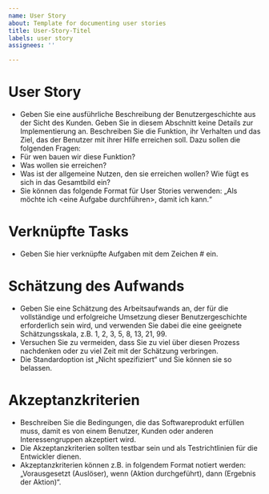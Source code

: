 ```yaml
---
name: User Story
about: Template for documenting user stories
title: User-Story-Titel
labels: user story
assignees: ''

---
```


# User Story
- Geben Sie eine ausführliche Beschreibung der Benutzergeschichte aus der Sicht des
Kunden. Geben Sie in diesem Abschnitt keine Details zur Implementierung an.
Beschreiben Sie die Funktion, ihr Verhalten und das Ziel, das der Benutzer mit ihrer
Hilfe erreichen soll. Dazu sollen die folgenden Fragen:
- Für wen bauen wir diese Funktion?
- Was wollen sie erreichen?
- Was ist der allgemeine Nutzen, den sie erreichen wollen? Wie fügt es sich in das
Gesamtbild ein?
- Sie können das folgende Format für User Stories verwenden: „Als <Nutzertyp> möchte
ich <eine Aufgabe durchführen>, damit ich <ein Ziel erreichen> kann.“
# Verknüpfte Tasks
- Geben Sie hier verknüpfte Aufgaben mit dem Zeichen # ein.
# Schätzung des Aufwands
- Geben Sie eine Schätzung des Arbeitsaufwands an, der für die vollständige und
erfolgreiche Umsetzung dieser Benutzergeschichte erforderlich sein wird, und verwenden
Sie dabei die eine geeignete Schätzungsskala, z.B. 1, 2, 3, 5, 8, 13, 21, 99.
- Versuchen Sie zu vermeiden, dass Sie zu viel über diesen Prozess nachdenken oder zu
viel Zeit mit der Schätzung verbringen.
- Die Standardoption ist „Nicht spezifiziert“ und Sie können sie so belassen.
# Akzeptanzkriterien
- Beschreiben Sie die Bedingungen, die das Softwareprodukt erfüllen muss, damit es von
einem Benutzer, Kunden oder anderen Interessengruppen akzeptiert wird.
- Die Akzeptanzkriterien sollten testbar sein und als Testrichtlinien für die
Entwickler dienen.
- Akzeptanzkriterien können z.B. in folgendem Format notiert werden: „Vorausgesetzt
(Auslöser), wenn (Aktion durchgeführt), dann (Ergebnis der Aktion)“.
